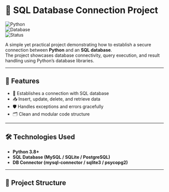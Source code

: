 # 📂 SQL Database Connection Project  

![Python](https://img.shields.io/badge/Python-3.8+-blue.svg)  
![Database](https://img.shields.io/badge/Database-SQL-green.svg)  
![Status](https://img.shields.io/badge/Status-Completed-success.svg)  

A simple yet practical project demonstrating how to establish a secure connection between **Python** and an **SQL database**.  
The project showcases database connectivity, query execution, and result handling using Python’s database libraries.  

---

## 🚀 Features
- 🔗 Establishes a connection with SQL database  
- 📥 Insert, update, delete, and retrieve data  
- 🛡️ Handles exceptions and errors gracefully  
- 🗂️ Clean and modular code structure  

---

## 🛠️ Technologies Used
- **Python 3.8+**
- **SQL Database (MySQL / SQLite / PostgreSQL)**  
- **DB Connector (mysql-connector / sqlite3 / psycopg2)**  

---

## 📂 Project Structure

